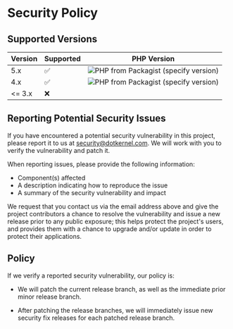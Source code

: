 # Security Policy

## Supported Versions


| Version | Supported          | PHP Version                                                                                                            |
|---------|--------------------|------------------------------------------------------------------------------------------------------------------------|
| 5.x     | :white_check_mark: | ![PHP from Packagist (specify version)](https://img.shields.io/packagist/php-v/dotkernel/dot-annotated-services/5.0.0) |
| 4.x     | :white_check_mark: | ![PHP from Packagist (specify version)](https://img.shields.io/packagist/php-v/dotkernel/dot-annotated-services/4.0.0) |
| <= 3.x  | :x:                |  |


## Reporting Potential Security Issues

If you have encountered a potential security vulnerability in this project,
please report it to us at <security@dotkernel.com>. We will work with you to
verify the vulnerability and patch it.

When reporting issues, please provide the following information:

- Component(s) affected
- A description indicating how to reproduce the issue
- A summary of the security vulnerability and impact

We request that you contact us via the email address above and give the
project contributors a chance to resolve the vulnerability and issue a new
release prior to any public exposure; this helps protect the project's
users, and provides them with a chance to upgrade and/or update in order to
protect their applications.


## Policy

If we verify a reported security vulnerability, our policy is:

- We will patch the current release branch, as well as the immediate prior minor
  release branch.

- After patching the release branches, we will immediately issue new security
  fix releases for each patched release branch.

